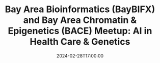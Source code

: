 ---
# Documentation: https://wowchemy.com/docs/managing-content/
type: webinar
title: "Bay Area Bioinformatics (BayBIFX) and Bay Area Chromatin & Epigenetics (BACE) Meetup: AI in Health Care & Genetics"
url_freeregister: https://www.meetup.com/baybifx/events/299047870/
date: 2024-02-28T17:00:00
date_end: 2024-02-28T21:00:00
all_day: false
speaker: "Lana Feng, Avantika Lal, Jing Huang, Alex Pankov, Rohit Shinde"
location: "In-person in South San Francisco, CA"
---